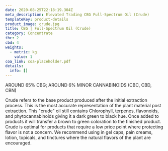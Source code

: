 ```yaml
---
date: 2020-08-25T22:18:19.304Z
meta_description: Elevated Trading CBG Full-Spectrum Oil (Crude)
templateKey: product-details
product_image: crude.jpg
title: CBG | Full-Spectrum Oil (Crude)
category: Concentrate
thc: 2
cbd: 4
weights:
  - metric: kg
    value: 1
coa_link: coa-placeholder.pdf
details:
  info: []
---
```

AROUND 65% CBG; AROUND 6% MINOR CANNABINOIDS (CBC, CBD, CBN)

Crude refers to the base product produced after the initial extraction process. This is the most accurate representation of the plant material post extraction. This "crude" oil still contains Chlorophyll, terpenes, flavonoids, and phytocannabinoids giving it a dark green to black hue. Once added to products it will transfer a brown to green coloration to the finished product. Crude is optimal for products that require a low price point where protecting flavor is not a concern. We recommend using in gel caps, pain creams, lotion, topicals, and tinctures where the natural flavors of the plant are encouraged.
